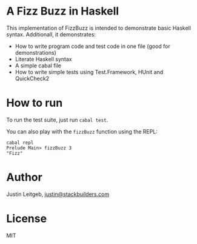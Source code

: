 # A Fizz Buzz in Haskell

This implementation of FizzBuzz is intended to demonstrate basic
Haskell syntax. Additionall, it demonstrates:

* How to write program code and test code in one file (good for
  demonstrations)
* Literate Haskell syntax
* A simple cabal file
* How to write simple tests using Test.Framework, HUnit and
  QuickCheck2

# How to run

To run the test suite, just run `cabal test`.

You can also play with the `fizzBuzz` function using the REPL:

    cabal repl
    Prelude Main> fizzBuzz 3
    "Fizz"

# Author

Justin Leitgeb, <justin@stackbuilders.com>

# License

MIT
